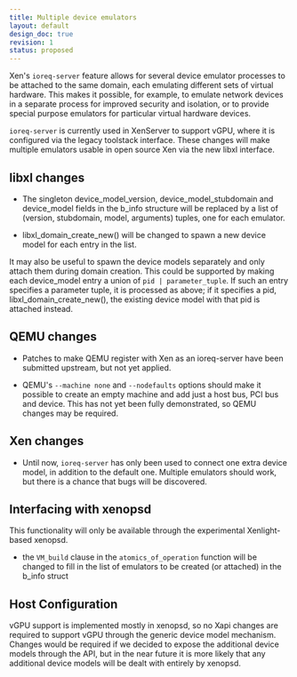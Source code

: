 ```yaml
---
title: Multiple device emulators
layout: default
design_doc: true
revision: 1
status: proposed
---
```


Xen's `ioreq-server` feature allows for several device emulator
processes to be attached to the same domain, each emulating different
sets of virtual hardware.   This makes it possible, for example, to
emulate network devices in a separate process for improved security
and isolation, or to provide special purpose emulators for particular
virtual hardware devices.

`ioreq-server` is currently used in XenServer to support vGPU, where it
is configured via the legacy toolstack interface.  These changes will make
multiple emulators usable in open source Xen via the new libxl interface.

libxl changes
-------------

- The singleton device_model_version, device_model_stubdomain and
  device_model fields in the b_info structure will be replaced by a list of
  (version, stubdomain, model, arguments) tuples, one for each emulator.

- libxl_domain_create_new() will be changed to spawn a new device model
  for each entry in the list.

It may also be useful to spawn the device models separately and only
attach them during domain creation.    This could be supported by
making each device_model entry a union of `pid | parameter_tuple`.
If such an entry specifies a parameter tuple, it is processed as above;
if it specifies a pid, libxl_domain_create_new(), the existing device
model with that pid is attached instead.

QEMU changes
------------

- Patches to make QEMU register with Xen as an ioreq-server have been
  submitted upstream, but not yet applied.

- QEMU's `--machine none` and `--nodefaults` options should make it
  possible to create an empty machine and add just a host bus, PCI bus
  and device.   This has not yet been fully demonstrated, so QEMU changes
  may be required.

Xen changes
-----------

- Until now, `ioreq-server` has only been used to connect one extra
  device model, in addition to the default one.  Multiple emulators
  should work, but there is a chance that bugs will be discovered.

Interfacing with xenopsd
------------------------

This functionality will only be available through the experimental
Xenlight-based xenopsd.

 - the `VM_build` clause in the `atomics_of_operation` function will be
   changed to fill in the list of emulators to be created (or attached)
   in the b_info struct

Host Configuration
------------------

vGPU support is implemented mostly in xenopsd, so no Xapi changes are 
required to support vGPU through the generic device model mechanism.
Changes would be required if we decided to expose the additional device
models through the API, but in the near future it is more likely that
any additional device models will be dealt with entirely by xenopsd.
